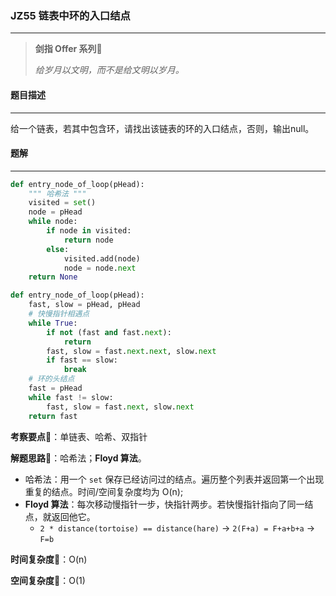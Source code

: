 ### JZ55 链表中环的入口结点

---



> **剑指 Offer 系列**🌟
>
> *给岁月以文明，而不是给文明以岁月。*



#### 题目描述

---

给一个链表，若其中包含环，请找出该链表的环的入口结点，否则，输出null。



#### 题解

---

```python
def entry_node_of_loop(pHead):
    """ 哈希法 """
    visited = set()
    node = pHead
    while node:
        if node in visited:
            return node
        else:
            visited.add(node)
            node = node.next
    return None
```



```python
def entry_node_of_loop(pHead):
    fast, slow = pHead, pHead
    # 快慢指针相遇点
    while True:
        if not (fast and fast.next):
            return 
        fast, slow = fast.next.next, slow.next
        if fast == slow:
            break
    # 环的头结点
    fast = pHead
    while fast != slow:
        fast, slow = fast.next, slow.next
    return fast
```



**考察要点**🍥：单链表、哈希、双指针

**解题思路**🍬：哈希法；**Floyd 算法**。

- 哈希法：用一个 `set` 保存已经访问过的结点。遍历整个列表并返回第一个出现重复的结点。时间/空间复杂度均为 O(n);
- **Floyd 算法**：每次移动慢指针一步，快指针两步。若快慢指针指向了同一结点，就返回他它。
  - `2 * distance(tortoise) == distance(hare)` -> `2(F+a) = F+a+b+a` -> `F=b`



**时间复杂度**🍉：O(n)

**空间复杂度**🍭：O(1)

